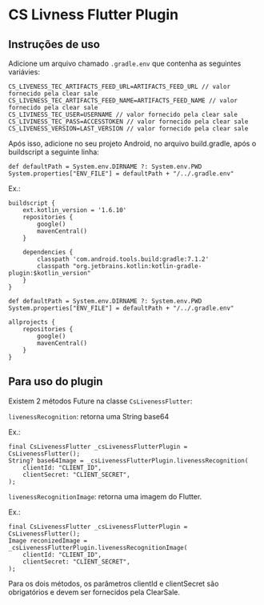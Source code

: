 # CS Livness Flutter Plugin
## Instruções de uso

Adicione um arquivo chamado `.gradle.env` que contenha as seguintes variávies:

```
CS_LIVENESS_TEC_ARTIFACTS_FEED_URL=ARTIFACTS_FEED_URL // valor fornecido pela clear sale
CS_LIVENESS_TEC_ARTIFACTS_FEED_NAME=ARTIFACTS_FEED_NAME // valor fornecido pela clear sale
CS_LIVINESS_TEC_USER=USERNAME // valor fornecido pela clear sale
CS_LIVINESS_TEC_PASS=ACCESSTOKEN // valor fornecido pela clear sale
CS_LIVENESS_VERSION=LAST_VERSION // valor fornecido pela clear sale
```

Após isso, adicione no seu projeto Android, no arquivo build.gradle, após o buildscript a seguinte linha:
```
def defaultPath = System.env.DIRNAME ?: System.env.PWD
System.properties["ENV_FILE"] = defaultPath + "/../.gradle.env"
```

Ex.:
```
buildscript {
    ext.kotlin_version = '1.6.10'
    repositories {
        google()
        mavenCentral()
    }

    dependencies {
        classpath 'com.android.tools.build:gradle:7.1.2'
        classpath "org.jetbrains.kotlin:kotlin-gradle-plugin:$kotlin_version"
    }
}

def defaultPath = System.env.DIRNAME ?: System.env.PWD
System.properties["ENV_FILE"] = defaultPath + "/../.gradle.env"

allprojects {
    repositories {
        google()
        mavenCentral()
    }
}
```


## Para uso do plugin

Existem 2 métodos Future na classe `CsLivenessFlutter`:

`livenessRecognition`: retorna uma String base64

Ex.: 
```
final CsLivenessFlutter _csLivenessFlutterPlugin = CsLivenessFlutter();
String? base64Image = _csLivenessFlutterPlugin.livenessRecognition(
    clientId: "CLIENT_ID",
    clientSecret: "CLIENT_SECRET",
);
```

`livenessRecognitionImage`: retorna uma imagem do Flutter.

Ex.: 
```
final CsLivenessFlutter _csLivenessFlutterPlugin = CsLivenessFlutter();
Image reconizedImage = _csLivenessFlutterPlugin.livenessRecognitionImage(
    clientId: "CLIENT_ID",
    clientSecret: "CLIENT_SECRET",
);
```

Para os dois métodos, os parâmetros clientId e clientSecret são obrigatórios e devem ser fornecidos pela ClearSale.
